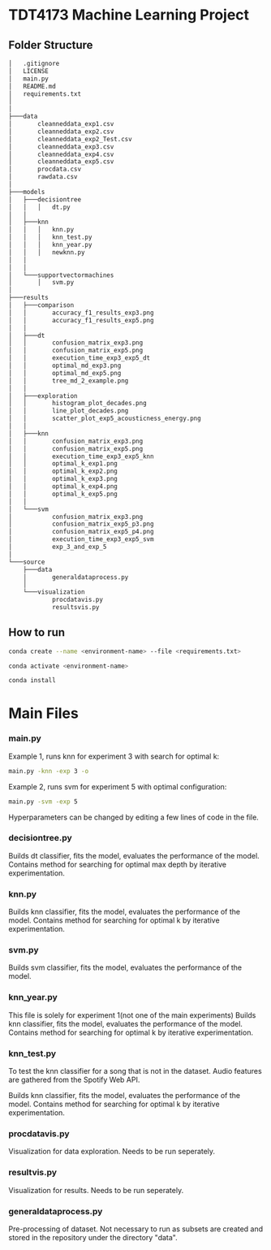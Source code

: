 # TDT4173 Machine Learning Project

## Folder Structure 



```bash
│   .gitignore
│   LICENSE
│   main.py
│   README.md
│   requirements.txt
│
│
├───data
│       cleanneddata_exp1.csv
│       cleanneddata_exp2.csv
│       cleanneddata_exp2_Test.csv
│       cleanneddata_exp3.csv
│       cleanneddata_exp4.csv
│       cleanneddata_exp5.csv
│       procdata.csv
│       rawdata.csv
│
├───models
│   ├───decisiontree
│   │   │   dt.py
│   │
│   ├───knn
│   │   │   knn.py
│   │   │   knn_test.py
│   │   │   knn_year.py
│   │   │   newknn.py
│   │  
│   │
│   └───supportvectormachines
│       │   svm.py
│
├───results
│   ├───comparison
│   │       accuracy_f1_results_exp3.png
│   │       accuracy_f1_results_exp5.png
│   │
│   ├───dt
│   │       confusion_matrix_exp3.png
│   │       confusion_matrix_exp5.png
│   │       execution_time_exp3_exp5_dt
│   │       optimal_md_exp3.png
│   │       optimal_md_exp5.png
│   │       tree_md_2_example.png
│   │
│   ├───exploration
│   │       histogram_plot_decades.png
│   │       line_plot_decades.png
│   │       scatter_plot_exp5_acousticness_energy.png
│   │
│   ├───knn
│   │       confusion_matrix_exp3.png
│   │       confusion_matrix_exp5.png
│   │       execution_time_exp3_exp5_knn
│   │       optimal_k_exp1.png
│   │       optimal_k_exp2.png
│   │       optimal_k_exp3.png
│   │       optimal_k_exp4.png
│   │       optimal_k_exp5.png
│   │
│   └───svm
│           confusion_matrix_exp3.png
│           confusion_matrix_exp5_p3.png
│           confusion_matrix_exp5_p4.png
│           execution_time_exp3_exp5_svm
│           exp_3_and_exp_5
│
└───source
    ├───data
    │       generaldataprocess.py
    │
    └───visualization
            procdatavis.py
            resultsvis.py

```


## How to run

```bash
conda create --name <environment-name> --file <requirements.txt>
```

```bash
conda activate <environment-name>
```

```bash
conda install
```


# Main Files
### main.py

Example 1, runs knn for experiment 3 with search for optimal k: 
```bash 
main.py -knn -exp 3 -o
```
Example 2, runs svm for experiment 5 with optimal configuration:
```bash 
main.py -svm -exp 5
```

Hyperparameters can be changed by editing a few lines of code in the file.


### decisiontree.py
Builds dt classifier, fits the model, evaluates the performance of the model. Contains method for searching for optimal max depth by iterative experimentation.

### knn.py
Builds knn classifier, fits the model, evaluates the performance of the model. Contains method for searching for optimal k by iterative experimentation.


### svm.py
Builds svm classifier, fits the model, evaluates the performance of the model.


### knn_year.py
This file is solely for experiment 1(not one of the main experiments)
Builds knn classifier, fits the model, evaluates the performance of the model. Contains method for searching for optimal k by iterative experimentation.

### knn_test.py
To test the knn classifier for a song that is not in the dataset. Audio features are gathered from the Spotify Web API.

Builds knn classifier, fits the model, evaluates the performance of the model. Contains method for searching for optimal k by iterative experimentation.



### procdatavis.py

Visualization for data exploration. Needs to be run seperately.

### resultvis.py

Visualization for results. Needs to be run seperately.

### generaldataprocess.py

Pre-processing of dataset. Not necessary to run as subsets are created and stored in the repository under the directory "data".